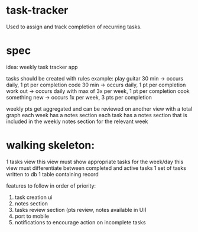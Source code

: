 # task-tracker
Used to assign and track completion of recurring tasks.

# spec
idea:
weekly task tracker app

tasks should be created with rules
example:
play guitar 30 min -> occurs daily, 1 pt per completion
code 30 min -> occurs daily, 1 pt per completion
work out -> occurs daily with max of 3x per week, 1 pt per completion
cook something new -> occurs 1x per week, 3 pts per completion

weekly pts get aggregated and can be reviewed on another view with a total graph
each week has a notes section
each task has a notes section that is included in the weekly notes section for the relevant week


# walking skeleton:
1 tasks view
  this view must show appropriate tasks for the week/day
  this view must differentiate between completed and active tasks
1 set of tasks written to db
1 table containing record

features to follow in order of priority:
1. task creation ui
2. notes section
3. tasks review section (pts review, notes available in UI)
4. port to mobile
5. notifications to encourage action on incomplete tasks
